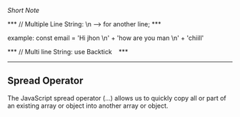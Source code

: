 *Short Note*

*** // Multiple Line String: \n --> for another line; ***

example: const email = 'Hi jhon \n' + 
'how are you man \n' + 
'chiill'

*** // Multi line String: use Backtick ` ` ***





----------------------------------

## Spread Operator

The JavaScript spread operator (...) allows us to quickly copy all or part of an existing array or object into another array or object.